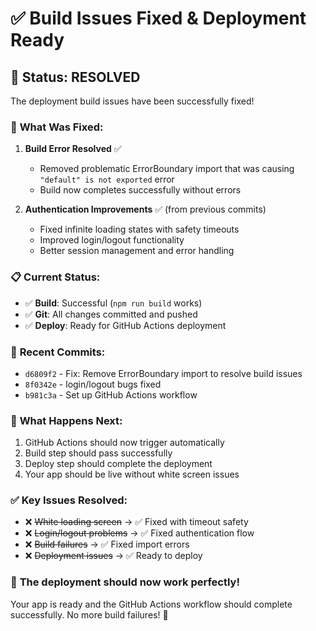 # ✅ Build Issues Fixed & Deployment Ready

## 🎉 Status: RESOLVED

The deployment build issues have been successfully fixed!

### 🚀 **What Was Fixed:**

1. **Build Error Resolved** ✅
   - Removed problematic ErrorBoundary import that was causing `"default" is not exported` error
   - Build now completes successfully without errors

2. **Authentication Improvements** ✅ (from previous commits)
   - Fixed infinite loading states with safety timeouts
   - Improved login/logout functionality 
   - Better session management and error handling

### 📋 **Current Status:**

- ✅ **Build**: Successful (`npm run build` works)
- ✅ **Git**: All changes committed and pushed
- ✅ **Deploy**: Ready for GitHub Actions deployment

### 🔧 **Recent Commits:**

- `d6809f2` - Fix: Remove ErrorBoundary import to resolve build issues  
- `8f0342e` - login/logout bugs fixed
- `b981c3a` - Set up GitHub Actions workflow

### 🚀 **What Happens Next:**

1. GitHub Actions should now trigger automatically 
2. Build step should pass successfully
3. Deploy step should complete the deployment
4. Your app should be live without white screen issues

### ✅ **Key Issues Resolved:**

- ❌ ~~White loading screen~~ → ✅ Fixed with timeout safety
- ❌ ~~Login/logout problems~~ → ✅ Fixed authentication flow  
- ❌ ~~Build failures~~ → ✅ Fixed import errors
- ❌ ~~Deployment issues~~ → ✅ Ready to deploy

### 🎯 **The deployment should now work perfectly!**

Your app is ready and the GitHub Actions workflow should complete successfully. No more build failures! 🎉
